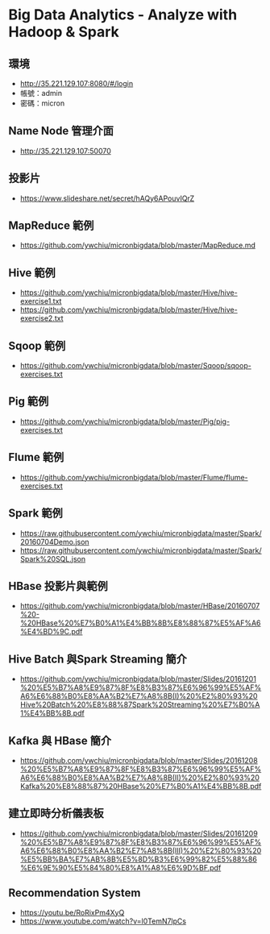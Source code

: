 # Big Data Analytics - Analyze with Hadoop & Spark

## 環境
- http://35.221.129.107:8080/#/login
- 帳號：admin
- 密碼：micron

## Name Node 管理介面
- http://35.221.129.107:50070

## 投影片
- https://www.slideshare.net/secret/hAQy6APouvIQrZ

## MapReduce 範例
- https://github.com/ywchiu/micronbigdata/blob/master/MapReduce.md

## Hive 範例
- https://github.com/ywchiu/micronbigdata/blob/master/Hive/hive-exercise1.txt
- https://github.com/ywchiu/micronbigdata/blob/master/Hive/hive-exercise2.txt

## Sqoop 範例
- https://github.com/ywchiu/micronbigdata/blob/master/Sqoop/sqoop-exercises.txt

## Pig 範例
- https://github.com/ywchiu/micronbigdata/blob/master/Pig/pig-exercises.txt

## Flume 範例
- https://github.com/ywchiu/micronbigdata/blob/master/Flume/flume-exercises.txt

## Spark 範例
- https://raw.githubusercontent.com/ywchiu/micronbigdata/master/Spark/20160704Demo.json
- https://raw.githubusercontent.com/ywchiu/micronbigdata/master/Spark/Spark%20SQL.json

## HBase 投影片與範例
- https://github.com/ywchiu/micronbigdata/blob/master/HBase/20160707%20-%20HBase%20%E7%B0%A1%E4%BB%8B%E8%88%87%E5%AF%A6%E4%BD%9C.pdf

## Hive Batch 與Spark Streaming 簡介
- https://github.com/ywchiu/micronbigdata/blob/master/Slides/20161201%20%E5%B7%A8%E9%87%8F%E8%B3%87%E6%96%99%E5%AF%A6%E6%88%B0%E8%AA%B2%E7%A8%8B(I)%20%E2%80%93%20Hive%20Batch%20%E8%88%87Spark%20Streaming%20%E7%B0%A1%E4%BB%8B.pdf

## Kafka 與 HBase 簡介
- https://github.com/ywchiu/micronbigdata/blob/master/Slides/20161208%20%E5%B7%A8%E9%87%8F%E8%B3%87%E6%96%99%E5%AF%A6%E6%88%B0%E8%AA%B2%E7%A8%8B(II)%20%E2%80%93%20Kafka%20%E8%88%87%20HBase%20%E7%B0%A1%E4%BB%8B.pdf

## 建立即時分析儀表板
- https://github.com/ywchiu/micronbigdata/blob/master/Slides/20161209%20%E5%B7%A8%E9%87%8F%E8%B3%87%E6%96%99%E5%AF%A6%E6%88%B0%E8%AA%B2%E7%A8%8B(III)%20%E2%80%93%20%E5%BB%BA%E7%AB%8B%E5%8D%B3%E6%99%82%E5%88%86%E6%9E%90%E5%84%80%E8%A1%A8%E6%9D%BF.pdf

## Recommendation System
- https://youtu.be/RoRixPm4XyQ
- https://www.youtube.com/watch?v=l0TemN7lpCs
